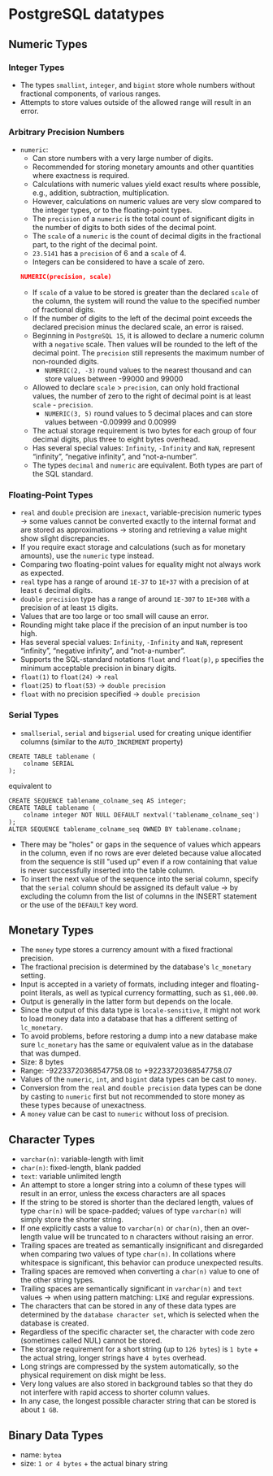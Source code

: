 # PostgreSQL datatypes
## Numeric Types
### Integer Types
- The types `smallint`, `integer`, and `bigint` store whole numbers without fractional components, of various ranges.
- Attempts to store values outside of the allowed range will result in an error.
### Arbitrary Precision Numbers
- `numeric`:
    - Can store numbers with a very large number of digits. 
    - Recommended for storing monetary amounts and other quantities where exactness is required.
    - Calculations with numeric values yield exact results where possible, e.g., addition, subtraction, multiplication. 
    - However, calculations on numeric values are very slow compared to the integer types, or to the floating-point types.
    - The `precision` of a `numeric` is the total count of significant digits in the number of digits to both sides of the decimal point.
    - The `scale` of a `numeric` is the count of decimal digits in the fractional part, to the right of the decimal point.
    - `23.5141` has a `precision` of 6 and a `scale` of 4.
    - Integers can be considered to have a scale of zero.
    ```json
    NUMERIC(precision, scale)
    ```
    - If `scale` of a value to be stored is greater than the declared `scale` of the column, the system will round the value to the specified number of fractional digits.
    - If the number of digits to the left of the decimal point exceeds the declared precision minus the declared scale, an error is raised.
    - Beginning in `PostgreSQL 15`, it is allowed to declare a numeric column with a `negative` scale. Then values will be rounded to the left of the decimal point. The `precision` still represents the maximum number of non-rounded digits.
        - `NUMERIC(2, -3)` round values to the nearest thousand and can store values between -99000 and 99000
    - Allowed to declare `scale` > `precision`, can only hold fractional values, the number of zero to the right of decimal point is at least `scale` - `precision`.
        - `NUMERIC(3, 5)` round values to 5 decimal places and can store values between -0.00999 and 0.00999
    - The actual storage requirement is two bytes for each group of four decimal digits, plus three to eight bytes overhead.
    - Has several special values: `Infinity`, `-Infinity` and `NaN`, represent “infinity”, “negative infinity”, and “not-a-number”.
    - The types `decimal` and `numeric` are equivalent. Both types are part of the SQL standard.

### Floating-Point Types
- `real` and `double` precision are `inexact`, variable-precision numeric types -> some values cannot be converted exactly to the internal format and are stored as approximations -> storing and retrieving a value might show slight discrepancies.
- If you require exact storage and calculations (such as for monetary amounts), use the `numeric` type instead.
- Comparing two floating-point values for equality might not always work as expected.
- `real` type has a range of around `1E-37` to `1E+37` with a precision of at least `6` decimal digits.
- `double precision` type has a range of around `1E-307` to `1E+308` with a precision of at least `15` digits. 
- Values that are too large or too small will cause an error.
- Rounding might take place if the precision of an input number is too high.
- Has several special values: `Infinity`, `-Infinity` and `NaN`, represent “infinity”, “negative infinity”, and “not-a-number”.
- Supports the SQL-standard notations `float` and `float(p)`, `p` specifies the minimum acceptable precision in binary digits.
- `float(1)` to `float(24)` -> `real`
- `float(25)` to `float(53)` -> `double precision`
- `float` with no precision specified -> `double precision`

### Serial Types
-  `smallserial`, `serial` and `bigserial` used for creating unique identifier columns (similar to the   `AUTO_INCREMENT` property)
```
CREATE TABLE tablename (
    colname SERIAL
);
```
equivalent to
```
CREATE SEQUENCE tablename_colname_seq AS integer;
CREATE TABLE tablename (
    colname integer NOT NULL DEFAULT nextval('tablename_colname_seq')
);
ALTER SEQUENCE tablename_colname_seq OWNED BY tablename.colname;
```
- There may be "holes" or gaps in the sequence of values which appears in the column, even if no rows are ever deleted because value allocated from the sequence is still "used up" even if a row containing that value is never successfully inserted into the table column.
- To insert the next value of the sequence into the serial column, specify that the `serial` column should be assigned its default value -> by excluding the column from the list of columns in the INSERT statement or the use of the `DEFAULT` key word.
## Monetary Types
- The `money` type stores a currency amount with a fixed fractional precision.
- The fractional precision is determined by the database's `lc_monetary` setting. 
-  Input is accepted in a variety of formats, including integer and floating-point literals, as well as typical currency formatting, such as `$1,000.00`. 
- Output is generally in the latter form but depends on the locale.
- Since the output of this data type is `locale-sensitive`, it might not work to load money data into a database that has a different setting of `lc_monetary`.
- To avoid problems, before restoring a dump into a new database make sure `lc_monetary` has the same or equivalent value as in the database that was dumped.
- Size: 8 bytes
- Range: -92233720368547758.08 to +92233720368547758.07
- Values of the `numeric`, `int`, and `bigint` data types can be cast to `money`.
- Conversion from the `real` and `double precision` data types can be done by casting to `numeric` first but not recommended to store money as these types because of unexactness.
- A `money` value can be cast to `numeric` without loss of precision.
## Character Types
- `varchar(n)`: variable-length with limit
- `char(n)`: fixed-length, blank padded
- `text`: variable unlimited length
- An attempt to store a longer string into a column of these types will result in an error, unless the excess characters are all spaces
- If the string to be stored is shorter than the declared length, values of type `char(n)` will be space-padded; values of type `varchar(n)` will simply store the shorter string.
- If one explicitly casts a value to `varchar(n)` or `char(n)`, then an over-length value will be truncated to n characters without raising an error.
- Trailing spaces are treated as semantically insignificant and disregarded when comparing two values of type `char(n)`. In collations where whitespace is significant, this behavior can produce unexpected results.
- Trailing spaces are removed when converting a `char(n)` value to one of the other string types.
- Trailing spaces are semantically significant in `varchar(n)` and `text` values -> when using pattern matching: `LIKE` and regular expressions.
- The characters that can be stored in any of these data types are determined by the `database character set`, which is selected when the database is created.
- Regardless of the specific character set, the character with code zero (sometimes called NUL) cannot be stored.
- The storage requirement for a short string (up to `126 bytes`) is `1 byte` + the actual string, longer strings have `4 bytes` overhead.
- Long strings are compressed by the system automatically, so the physical requirement on disk might be less.
- Very long values are also stored in background tables so that they do not interfere with rapid access to shorter column values.
- In any case, the longest possible character string that can be stored is about `1 GB`.
## Binary Data Types
- name: `bytea`
- size: `1 or 4 bytes` + the actual binary string
